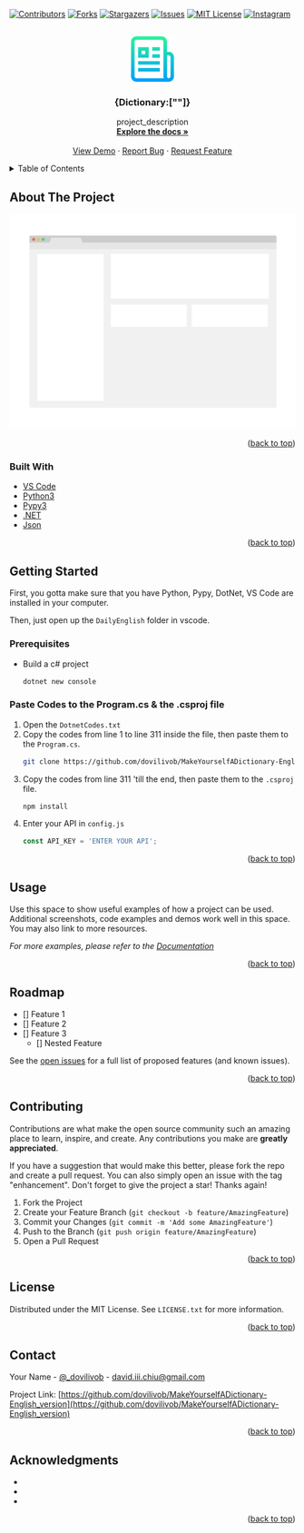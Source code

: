 <div id="top"></div>
<!--
*** Thanks for checking out the Best-README-Template. If you have a suggestion
*** that would make this better, please fork the repo and create a pull request
*** or simply open an issue with the tag "enhancement".
*** Don't forget to give the project a star!
*** Thanks again! Now go create something AMAZING! :D
-->



<!-- PROJECT SHIELDS -->
<!--
*** I'm using markdown "reference style" links for readability.
*** Reference links are enclosed in brackets [ ] instead of parentheses ( ).
*** See the bottom of this document for the declaration of the reference variables
*** for contributors-url, forks-url, etc. This is an optional, concise syntax you may use.
*** https://www.markdownguide.org/basic-syntax/#reference-style-links
-->
[![Contributors][contributors-shield]][contributors-url]
[![Forks][forks-shield]][forks-url]
[![Stargazers][stars-shield]][stars-url]
[![Issues][issues-shield]][issues-url]
[![MIT License][license-shield]][license-url]
[![Instagram][instagram-shield]][instagram-url]



<!-- PROJECT LOGO -->
<br />
<div align="center">
  <a href="https://github.com/dovilivob/MakeYourselfADictionary-English_version">
    <img src="images/logo.png" alt="Logo" width="80" height="80">
  </a>

<h3 align="center">{Dictionary:[""]}</h3>

  <p align="center">
    project_description
    <br />
    <a href="https://github.com/dovilivob/MakeYourselfADictionary-English_version"><strong>Explore the docs »</strong></a>
    <br />
    <br />
    <a href="https://github.com/dovilivob/MakeYourselfADictionary-English_version">View Demo</a>
    ·
    <a href="https://github.com/dovilivob/MakeYourselfADictionary-English_version/issues">Report Bug</a>
    ·
    <a href="https://github.com/dovilivob/MakeYourselfADictionary-English_version/issues">Request Feature</a>
  </p>
</div>



<!-- TABLE OF CONTENTS -->
<details>
  <summary>Table of Contents</summary>
  <ol>
    <li>
      <a href="#about-the-project">About The Project</a>
      <ul>
        <li><a href="#built-with">Built With</a></li>
      </ul>
    </li>
    <li>
      <a href="#getting-started">Getting Started</a>
      <ul>
        <li><a href="#prerequisites">Prerequisites</a></li>
        <li><a href="#installation">Installation</a></li>
      </ul>
    </li>
    <li><a href="#usage">Usage</a></li>
    <li><a href="#roadmap">Roadmap</a></li>
    <li><a href="#contributing">Contributing</a></li>
    <li><a href="#license">License</a></li>
    <li><a href="#contact">Contact</a></li>
    <li><a href="#acknowledgments">Acknowledgments</a></li>
  </ol>
</details>



<!-- ABOUT THE PROJECT -->
## About The Project

[![Product Name Screen Shot][product-screenshot]](https://example.com)

<p align="right">(<a href="#top">back to top</a>)</p>



### Built With

* [VS Code](https://code.visualstudio.com/)
* [Python3](https://python.org/)
* [Pypy3](https://pypy.org/)
* [.NET](https://dotnet.microsoft.com/)
* [Json](https://json.org/)

<p align="right">(<a href="#top">back to top</a>)</p>



<!-- GETTING STARTED -->
## Getting Started

First, you gotta make sure that you have Python, Pypy, DotNet, VS Code are installed in your computer.

Then, just open up the `DailyEnglish` folder in vscode.

### Prerequisites

* Build a c# project
  ```sh
  dotnet new console
  ```

### Paste Codes to the Program.cs & the .csproj file

1. Open the `DotnetCodes.txt`
2. Copy the codes from line 1 to line 311 inside the file, then paste them to the `Program.cs`.
   ```sh
   git clone https://github.com/dovilivob/MakeYourselfADictionary-English_version.git
   ```
3. Copy the codes from line 311 'till the end, then paste them to the `.csproj` file.
   ```sh
   npm install
   ```
4. Enter your API in `config.js`
   ```js
   const API_KEY = 'ENTER YOUR API';
   ```

<p align="right">(<a href="#top">back to top</a>)</p>



<!-- USAGE EXAMPLES -->
## Usage

Use this space to show useful examples of how a project can be used. Additional screenshots, code examples and demos work well in this space. You may also link to more resources.

_For more examples, please refer to the [Documentation](https://example.com)_

<p align="right">(<a href="#top">back to top</a>)</p>



<!-- ROADMAP -->
## Roadmap

- [] Feature 1
- [] Feature 2
- [] Feature 3
    - [] Nested Feature

See the [open issues](https://github.com/dovilivob/MakeYourselfADictionary-English_version/issues) for a full list of proposed features (and known issues).

<p align="right">(<a href="#top">back to top</a>)</p>



<!-- CONTRIBUTING -->
## Contributing

Contributions are what make the open source community such an amazing place to learn, inspire, and create. Any contributions you make are **greatly appreciated**.

If you have a suggestion that would make this better, please fork the repo and create a pull request. You can also simply open an issue with the tag "enhancement".
Don't forget to give the project a star! Thanks again!

1. Fork the Project
2. Create your Feature Branch (`git checkout -b feature/AmazingFeature`)
3. Commit your Changes (`git commit -m 'Add some AmazingFeature'`)
4. Push to the Branch (`git push origin feature/AmazingFeature`)
5. Open a Pull Request

<p align="right">(<a href="#top">back to top</a>)</p>



<!-- LICENSE -->
## License

Distributed under the MIT License. See `LICENSE.txt` for more information.

<p align="right">(<a href="#top">back to top</a>)</p>



<!-- CONTACT -->
## Contact

Your Name - [@_dovilivob](https://instagram.com/_dovilivob) - david.iii.chiu@gmail.com

Project Link: [https://github.com/dovilivob/MakeYourselfADictionary-English_version](https://github.com/dovilivob/MakeYourselfADictionary-English_version)

<p align="right">(<a href="#top">back to top</a>)</p>



<!-- ACKNOWLEDGMENTS -->
## Acknowledgments

* []()
* []()
* []()

<p align="right">(<a href="#top">back to top</a>)</p>



<!-- MARKDOWN LINKS & IMAGES -->
<!-- https://www.markdownguide.org/basic-syntax/#reference-style-links -->
[contributors-shield]: https://img.shields.io/github/contributors/dovilivob/MakeYourselfADictionary-English_version.svg?style=for-the-badge
[contributors-url]: https://github.com/dovilivob/MakeYourselfADictionary-English_version/graphs/contributors
[forks-shield]: https://img.shields.io/github/forks/dovilivob/MakeYourselfADictionary-English_version.svg?style=for-the-badge
[forks-url]: https://github.com/dovilivob/MakeYourselfADictionary-English_version/network/members
[stars-shield]: https://img.shields.io/github/stars/dovilivob/MakeYourselfADictionary-English_version.svg?style=for-the-badge
[stars-url]: https://github.com/dovilivob/MakeYourselfADictionary-English_version/stargazers
[issues-shield]: https://img.shields.io/github/issues/dovilivob/MakeYourselfADictionary-English_version.svg?style=for-the-badge
[issues-url]: https://github.com/dovilivob/MakeYourselfADictionary-English_version/issues
[license-shield]: https://img.shields.io/github/license/dovilivob/MakeYourselfADictionary-English_version.svg?style=for-the-badge
[license-url]: https://github.com/dovilivob/MakeYourselfADictionary-English_version/blob/master/LICENSE.txt
[instagram-shield]: https://img.shields.io/badge/-instagram-black.svg?style=for-the-badge&logo=instagram&colorB=555
[instagram-url]: https://instagram.com/_dovilivob
[product-screenshot]: images/screenshot.png

